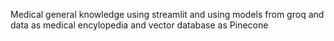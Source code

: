 Medical general knowledge using streamlit and using models from groq and data as medical encylopedia and vector database as Pinecone

